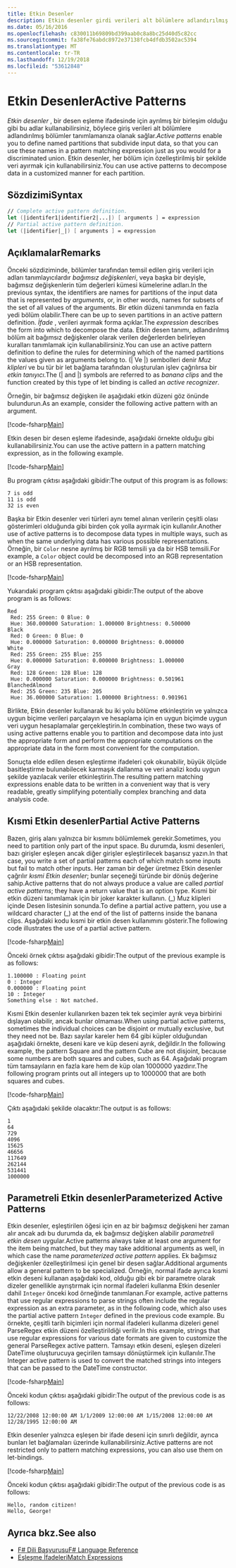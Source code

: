 ```yaml
---
title: Etkin Desenler
description: Etkin desenler girdi verileri alt bölümlere adlandırılmış bölümler tanımlamak için kullanmayı öğrenin F# programlama dilidir.
ms.date: 05/16/2016
ms.openlocfilehash: c830011b69809bd399aab0c8a8bc25d40d5c82cc
ms.sourcegitcommit: fa38fe76abdc8972e37138fcb4dfdb3502ac5394
ms.translationtype: MT
ms.contentlocale: tr-TR
ms.lasthandoff: 12/19/2018
ms.locfileid: "53612848"
---
```

# <a name="active-patterns"></a><span data-ttu-id="89de5-103">Etkin Desenler</span><span class="sxs-lookup"><span data-stu-id="89de5-103">Active Patterns</span></span>

<span data-ttu-id="89de5-104">*Etkin desenler* , bir desen eşleme ifadesinde için ayrılmış bir birleşim olduğu gibi bu adlar kullanabilirsiniz, böylece giriş verileri alt bölümlere adlandırılmış bölümler tanımlamanıza olanak sağlar.</span><span class="sxs-lookup"><span data-stu-id="89de5-104">*Active patterns* enable you to define named partitions that subdivide input data, so that you can use these names in a pattern matching expression just as you would for a discriminated union.</span></span> <span data-ttu-id="89de5-105">Etkin desenler, her bölüm için özelleştirilmiş bir şekilde veri ayırmak için kullanabilirsiniz.</span><span class="sxs-lookup"><span data-stu-id="89de5-105">You can use active patterns to decompose data in a customized manner for each partition.</span></span>

## <a name="syntax"></a><span data-ttu-id="89de5-106">Sözdizimi</span><span class="sxs-lookup"><span data-stu-id="89de5-106">Syntax</span></span>

```fsharp
// Complete active pattern definition.
let (|identifer1|identifier2|...|) [ arguments ] = expression
// Partial active pattern definition.
let (|identifier|_|) [ arguments ] = expression
```

## <a name="remarks"></a><span data-ttu-id="89de5-107">Açıklamalar</span><span class="sxs-lookup"><span data-stu-id="89de5-107">Remarks</span></span>

<span data-ttu-id="89de5-108">Önceki sözdiziminde, bölümler tarafından temsil edilen giriş verileri için adları tanımlayıcılardır *bağımsız değişkenleri*, veya başka bir deyişle, bağımsız değişkenlerin tüm değerleri kümesi kümelerine adları.</span><span class="sxs-lookup"><span data-stu-id="89de5-108">In the previous syntax, the identifiers are names for partitions of the input data that is represented by *arguments*, or, in other words, names for subsets of the set of all values of the arguments.</span></span> <span data-ttu-id="89de5-109">Bir etkin düzeni tanımında en fazla yedi bölüm olabilir.</span><span class="sxs-lookup"><span data-stu-id="89de5-109">There can be up to seven partitions in an active pattern definition.</span></span> <span data-ttu-id="89de5-110">*İfade* , verileri ayırmak forma açıklar.</span><span class="sxs-lookup"><span data-stu-id="89de5-110">The *expression* describes the form into which to decompose the data.</span></span> <span data-ttu-id="89de5-111">Etkin desen tanımı, adlandırılmış bölüm ait bağımsız değişkenler olarak verilen değerlerden belirleyen kuralları tanımlamak için kullanabilirsiniz.</span><span class="sxs-lookup"><span data-stu-id="89de5-111">You can use an active pattern definition to define the rules for determining which of the named partitions the values given as arguments belong to.</span></span> <span data-ttu-id="89de5-112">(| Ve |) sembolleri denir *Muz klipleri* ve bu tür bir let bağlama tarafından oluşturulan işlev çağrılırsa bir *etkin tanıyıcı*.</span><span class="sxs-lookup"><span data-stu-id="89de5-112">The (| and |) symbols are referred to as *banana clips* and the function created by this type of let binding is called an *active recognizer*.</span></span>

<span data-ttu-id="89de5-113">Örneğin, bir bağımsız değişken ile aşağıdaki etkin düzeni göz önünde bulundurun.</span><span class="sxs-lookup"><span data-stu-id="89de5-113">As an example, consider the following active pattern with an argument.</span></span>

[!code-fsharp[Main](../../../samples/snippets/fsharp/lang-ref-2/snippet5001.fs)]

<span data-ttu-id="89de5-114">Etkin desen bir desen eşleme ifadesinde, aşağıdaki örnekte olduğu gibi kullanabilirsiniz.</span><span class="sxs-lookup"><span data-stu-id="89de5-114">You can use the active pattern in a pattern matching expression, as in the following example.</span></span>

[!code-fsharp[Main](../../../samples/snippets/fsharp/lang-ref-2/snippet5002.fs)]

<span data-ttu-id="89de5-115">Bu program çıktısı aşağıdaki gibidir:</span><span class="sxs-lookup"><span data-stu-id="89de5-115">The output of this program is as follows:</span></span>

```
7 is odd
11 is odd
32 is even
```

<span data-ttu-id="89de5-116">Başka bir Etkin desenler veri türleri aynı temel alınan verilerin çeşitli olası gösterimleri olduğunda gibi birden çok yolla ayırmak için kullanılır.</span><span class="sxs-lookup"><span data-stu-id="89de5-116">Another use of active patterns is to decompose data types in multiple ways, such as when the same underlying data has various possible representations.</span></span> <span data-ttu-id="89de5-117">Örneğin, bir `Color` nesne ayrılmış bir RGB temsili ya da bir HSB temsili.</span><span class="sxs-lookup"><span data-stu-id="89de5-117">For example, a `Color` object could be decomposed into an RGB representation or an HSB representation.</span></span>

[!code-fsharp[Main](~/samples/snippets/fsharp/lang-ref-2/snippet5003.fs)]

<span data-ttu-id="89de5-118">Yukarıdaki program çıktısı aşağıdaki gibidir:</span><span class="sxs-lookup"><span data-stu-id="89de5-118">The output of the above program is as follows:</span></span>

```
Red
 Red: 255 Green: 0 Blue: 0
 Hue: 360.000000 Saturation: 1.000000 Brightness: 0.500000
Black
 Red: 0 Green: 0 Blue: 0
 Hue: 0.000000 Saturation: 0.000000 Brightness: 0.000000
White
 Red: 255 Green: 255 Blue: 255
 Hue: 0.000000 Saturation: 0.000000 Brightness: 1.000000
Gray
 Red: 128 Green: 128 Blue: 128
 Hue: 0.000000 Saturation: 0.000000 Brightness: 0.501961
BlanchedAlmond
 Red: 255 Green: 235 Blue: 205
 Hue: 36.000000 Saturation: 1.000000 Brightness: 0.901961
```

<span data-ttu-id="89de5-119">Birlikte, Etkin desenler kullanarak bu iki yolu bölüme etkinleştirin ve yalnızca uygun biçime verileri parçalayın ve hesaplama için en uygun biçimde uygun veri uygun hesaplamalar gerçekleştirin.</span><span class="sxs-lookup"><span data-stu-id="89de5-119">In combination, these two ways of using active patterns enable you to partition and decompose data into just the appropriate form and perform the appropriate computations on the appropriate data in the form most convenient for the computation.</span></span>

<span data-ttu-id="89de5-120">Sonuçta elde edilen desen eşleştirme ifadeleri çok okunabilir, büyük ölçüde basitleştirme bulunabilecek karmaşık dallanma ve veri analizi kodu uygun şekilde yazılacak veriler etkinleştirin.</span><span class="sxs-lookup"><span data-stu-id="89de5-120">The resulting pattern matching expressions enable data to be written in a convenient way that is very readable, greatly simplifying potentially complex branching and data analysis code.</span></span>

## <a name="partial-active-patterns"></a><span data-ttu-id="89de5-121">Kısmi Etkin desenler</span><span class="sxs-lookup"><span data-stu-id="89de5-121">Partial Active Patterns</span></span>

<span data-ttu-id="89de5-122">Bazen, giriş alanı yalnızca bir kısmını bölümlemek gerekir.</span><span class="sxs-lookup"><span data-stu-id="89de5-122">Sometimes, you need to partition only part of the input space.</span></span> <span data-ttu-id="89de5-123">Bu durumda, kısmi desenleri, bazı girişler eşleşen ancak diğer girişler eşleştirilecek başarısız yazın.</span><span class="sxs-lookup"><span data-stu-id="89de5-123">In that case, you write a set of partial patterns each of which match some inputs but fail to match other inputs.</span></span> <span data-ttu-id="89de5-124">Her zaman bir değer üretmez Etkin desenler çağrılır *kısmi Etkin desenler*; bunlar seçeneği türünde bir dönüş değerine sahip.</span><span class="sxs-lookup"><span data-stu-id="89de5-124">Active patterns that do not always produce a value are called *partial active patterns*; they have a return value that is an option type.</span></span> <span data-ttu-id="89de5-125">Kısmi bir etkin düzeni tanımlamak için bir joker karakter kullanın. (\_) Muz klipleri içinde Desen listesinin sonunda.</span><span class="sxs-lookup"><span data-stu-id="89de5-125">To define a partial active pattern, you use a wildcard character (\_) at the end of the list of patterns inside the banana clips.</span></span> <span data-ttu-id="89de5-126">Aşağıdaki kodu kısmi bir etkin desen kullanımını gösterir.</span><span class="sxs-lookup"><span data-stu-id="89de5-126">The following code illustrates the use of a partial active pattern.</span></span>

[!code-fsharp[Main](~/samples/snippets/fsharp/lang-ref-2/snippet5004.fs)]

<span data-ttu-id="89de5-127">Önceki örnek çıktısı aşağıdaki gibidir:</span><span class="sxs-lookup"><span data-stu-id="89de5-127">The output of the previous example is as follows:</span></span>

```
1.100000 : Floating point
0 : Integer
0.000000 : Floating point
10 : Integer
Something else : Not matched.
```

<span data-ttu-id="89de5-128">Kısmi Etkin desenler kullanırken bazen tek tek seçimler ayrık veya birbirini dışlayan olabilir, ancak bunlar olmaması.</span><span class="sxs-lookup"><span data-stu-id="89de5-128">When using partial active patterns, sometimes the individual choices can be disjoint or mutually exclusive, but they need not be.</span></span> <span data-ttu-id="89de5-129">Bazı sayılar kareler hem 64 gibi küpler olduğundan aşağıdaki örnekte, deseni kare ve küp deseni ayrık, değildir.</span><span class="sxs-lookup"><span data-stu-id="89de5-129">In the following example, the pattern Square and the pattern Cube are not disjoint, because some numbers are both squares and cubes, such as 64.</span></span> <span data-ttu-id="89de5-130">Aşağıdaki program tüm tamsayıların en fazla kare hem de küp olan 1000000 yazdırır.</span><span class="sxs-lookup"><span data-stu-id="89de5-130">The following program prints out all integers up to 1000000 that are both squares and cubes.</span></span>

[!code-fsharp[Main](~/samples/snippets/fsharp/lang-ref-2/snippet5005.fs)]

<span data-ttu-id="89de5-131">Çıktı aşağıdaki şekilde olacaktır:</span><span class="sxs-lookup"><span data-stu-id="89de5-131">The output is as follows:</span></span>

```
1
64
729
4096
15625
46656
117649
262144
531441
1000000
```

## <a name="parameterized-active-patterns"></a><span data-ttu-id="89de5-132">Parametreli Etkin desenler</span><span class="sxs-lookup"><span data-stu-id="89de5-132">Parameterized Active Patterns</span></span>

<span data-ttu-id="89de5-133">Etkin desenler, eşleştirilen öğesi için en az bir bağımsız değişkeni her zaman alır ancak adı bu durumda da, ek bağımsız değişken alabilir *parametreli etkin desen* uygular.</span><span class="sxs-lookup"><span data-stu-id="89de5-133">Active patterns always take at least one argument for the item being matched, but they may take additional arguments as well, in which case the name *parameterized active pattern* applies.</span></span> <span data-ttu-id="89de5-134">Ek bağımsız değişkenler özelleştirilmesi için genel bir desen sağlar.</span><span class="sxs-lookup"><span data-stu-id="89de5-134">Additional arguments allow a general pattern to be specialized.</span></span> <span data-ttu-id="89de5-135">Örneğin, normal ifade ayrıca kısmi etkin deseni kullanan aşağıdaki kod, olduğu gibi ek bir parametre olarak dizeler genellikle ayrıştırmak için normal ifadeleri kullanma Etkin desenler dahil `Integer` önceki kod örneğinde tanımlanan.</span><span class="sxs-lookup"><span data-stu-id="89de5-135">For example, active patterns that use regular expressions to parse strings often include the regular expression as an extra parameter, as in the following code, which also uses the partial active pattern `Integer` defined in the previous code example.</span></span> <span data-ttu-id="89de5-136">Bu örnekte, çeşitli tarih biçimleri için normal ifadeleri kullanma dizeleri genel ParseRegex etkin düzeni özelleştirildiği verilir.</span><span class="sxs-lookup"><span data-stu-id="89de5-136">In this example, strings that use regular expressions for various date formats are given to customize the general ParseRegex active pattern.</span></span> <span data-ttu-id="89de5-137">Tamsayı etkin deseni, eşleşen dizeleri DateTime oluşturucuya geçirilen tamsayı dönüştürmek için kullanılır.</span><span class="sxs-lookup"><span data-stu-id="89de5-137">The Integer active pattern is used to convert the matched strings into integers that can be passed to the DateTime constructor.</span></span>

[!code-fsharp[Main](~/samples/snippets/fsharp/lang-ref-2/snippet5006.fs)]

<span data-ttu-id="89de5-138">Önceki kodun çıktısı aşağıdaki gibidir:</span><span class="sxs-lookup"><span data-stu-id="89de5-138">The output of the previous code is as follows:</span></span>

```
12/22/2008 12:00:00 AM 1/1/2009 12:00:00 AM 1/15/2008 12:00:00 AM 12/28/1995 12:00:00 AM
```

<span data-ttu-id="89de5-139">Etkin desenler yalnızca eşleşen bir ifade deseni için sınırlı değildir, ayrıca bunları let bağlamaları üzerinde kullanabilirsiniz.</span><span class="sxs-lookup"><span data-stu-id="89de5-139">Active patterns are not restricted only to pattern matching expressions, you can also use them on let-bindings.</span></span>

[!code-fsharp[Main](~/samples/snippets/fsharp/lang-ref-2/snippet5007.fs)]

<span data-ttu-id="89de5-140">Önceki kodun çıktısı aşağıdaki gibidir:</span><span class="sxs-lookup"><span data-stu-id="89de5-140">The output of the previous code is as follows:</span></span>

```
Hello, random citizen!
Hello, George!
```

## <a name="see-also"></a><span data-ttu-id="89de5-141">Ayrıca bkz.</span><span class="sxs-lookup"><span data-stu-id="89de5-141">See also</span></span>

- [<span data-ttu-id="89de5-142">F# Dili Başvurusu</span><span class="sxs-lookup"><span data-stu-id="89de5-142">F# Language Reference</span></span>](index.md)
- [<span data-ttu-id="89de5-143">Eşleşme İfadeleri</span><span class="sxs-lookup"><span data-stu-id="89de5-143">Match Expressions</span></span>](match-expressions.md)